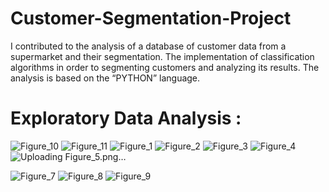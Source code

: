 # Customer-Segmentation-Project

I contributed to the analysis of a database of customer data from a supermarket and their segmentation.
The implementation of classification algorithms in order to segmenting customers and analyzing its results.
The analysis is based on the “PYTHON” language.

# Exploratory Data Analysis :
![Figure_10](https://user-images.githubusercontent.com/47457939/183471067-a0f24948-f414-44de-ac2f-3b77ffa891dd.png)
![Figure_11](https://user-images.githubusercontent.com/47457939/183471071-843864bd-c198-4bb0-8205-63061b8a8b2c.png)
![Figure_1](https://user-images.githubusercontent.com/47457939/183471083-140138c6-9804-4dd7-8e0e-5a5c1e0f2008.png)
![Figure_2](https://user-images.githubusercontent.com/47457939/183471087-3d4a6a6a-f60a-4574-a792-905bd19f5612.png)
![Figure_3](https://user-images.githubusercontent.com/47457939/183471093-de9556be-a41c-4426-a194-f6cacfacd3fe.png)
![Figure_4](https://user-images.githubusercontent.com/47457939/183471102-87d37a42-741b-4e16-85c6-6ef4f3b822c0.png)
 ![Uploading Figure_5.png…]()

![Figure_7](https://user-images.githubusercontent.com/47457939/183471043-c73f3b45-c64d-4f14-bd1c-68af203ed995.png)
![Figure_8](https://user-images.githubusercontent.com/47457939/183471049-b5a84fc7-787d-43b0-99d9-f9a1fdf5f9a5.png)
![Figure_9](https://user-images.githubusercontent.com/47457939/183471050-acc4e1e3-ffb8-4929-b569-2056bc6dd98b.png)
